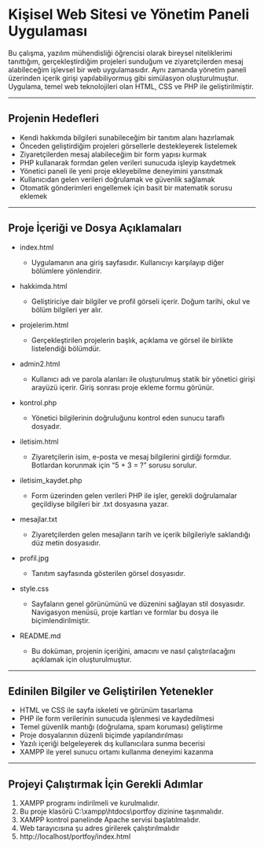   #  Kişisel Web Sitesi ve Yönetim Paneli Uygulaması

Bu çalışma, yazılım mühendisliği öğrencisi olarak bireysel niteliklerimi tanıttığım, gerçekleştirdiğim projeleri sunduğum ve ziyaretçilerden mesaj alabileceğim işlevsel bir web uygulamasıdır. Aynı zamanda yönetim paneli üzerinden içerik girişi yapılabiliyormuş gibi simülasyon oluşturulmuştur. Uygulama, temel web teknolojileri olan HTML, CSS ve PHP ile geliştirilmiştir.

---

##  Projenin Hedefleri

- Kendi hakkımda bilgileri sunabileceğim bir tanıtım alanı hazırlamak  
- Önceden geliştirdiğim projeleri görsellerle destekleyerek listelemek  
- Ziyaretçilerden mesaj alabileceğim bir form yapısı kurmak  
- PHP kullanarak formdan gelen verileri sunucuda işleyip kaydetmek  
- Yönetici paneli ile yeni proje ekleyebilme deneyimini yansıtmak  
- Kullanıcıdan gelen verileri doğrulamak ve güvenlik sağlamak  
- Otomatik gönderimleri engellemek için basit bir matematik sorusu eklemek  

---

##  Proje İçeriği ve Dosya Açıklamaları

- index.html  
  - Uygulamanın ana giriş sayfasıdır. Kullanıcıyı karşılayıp diğer bölümlere yönlendirir.

- hakkimda.html  
  - Geliştiriciye dair bilgiler ve profil görseli içerir. Doğum tarihi, okul ve bölüm bilgileri yer alır.

- projelerim.html  
  - Gerçekleştirilen projelerin başlık, açıklama ve görsel ile birlikte listelendiği bölümdür.

- admin2.html  
  - Kullanıcı adı ve parola alanları ile oluşturulmuş statik bir yönetici girişi arayüzü içerir. Giriş sonrası proje ekleme formu görünür.

- kontrol.php  
  - Yönetici bilgilerinin doğruluğunu kontrol eden sunucu taraflı dosyadır.

- iletisim.html  
  - Ziyaretçilerin isim, e-posta ve mesaj bilgilerini girdiği formdur. Botlardan korunmak için “5 + 3 = ?” sorusu sorulur.

- iletisim_kaydet.php  
  - Form üzerinden gelen verileri PHP ile işler, gerekli doğrulamalar geçildiyse bilgileri bir .txt dosyasına yazar.

- mesajlar.txt  
  - Ziyaretçilerden gelen mesajların tarih ve içerik bilgileriyle saklandığı düz metin dosyasıdır.

- profil.jpg  
  - Tanıtım sayfasında gösterilen görsel dosyasıdır.

- style.css  
  - Sayfaların genel görünümünü ve düzenini sağlayan stil dosyasıdır. Navigasyon menüsü, proje kartları ve formlar bu dosya ile biçimlendirilmiştir.

- README.md  
  - Bu doküman, projenin içeriğini, amacını ve nasıl çalıştırılacağını açıklamak için oluşturulmuştur.

---

##  Edinilen Bilgiler ve Geliştirilen Yetenekler

- HTML ve CSS ile sayfa iskeleti ve görünüm tasarlama  
- PHP ile form verilerinin sunucuda işlenmesi ve kaydedilmesi  
- Temel güvenlik mantığı (doğrulama, spam koruması) geliştirme  
- Proje dosyalarının düzenli biçimde yapılandırılması  
- Yazılı içeriği belgeleyerek dış kullanıcılara sunma becerisi  
- XAMPP ile yerel sunucu ortamı kullanma deneyimi kazanma  

---

##  Projeyi Çalıştırmak İçin Gerekli Adımlar

1. XAMPP programı indirilmeli ve kurulmalıdır.  
2. Bu proje klasörü C:\xampp\htdocs\portfoy dizinine taşınmalıdır.  
3. XAMPP kontrol panelinde Apache servisi başlatılmalıdır.  
4. Web tarayıcısına şu adres girilerek çalıştırılmalıdır
5. http://localhost/portfoy/index.html

   
